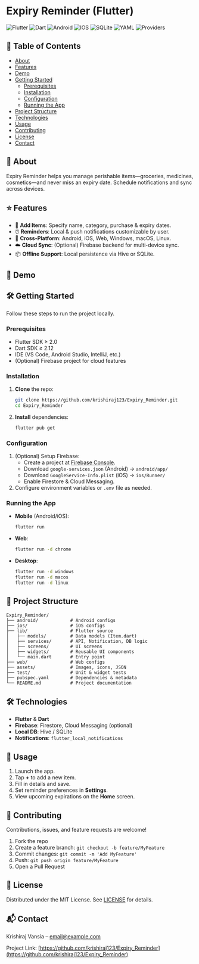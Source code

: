 # Expiry Reminder (Flutter)

![Flutter](https://img.shields.io/badge/Flutter-02569B?style=for-the-badge&logo=flutter&logoColor=white)
![Dart](https://img.shields.io/badge/Dart-0175C2?style=for-the-badge&logo=dart&logoColor=white)
![Android](https://img.shields.io/badge/Android-3DDC84?style=for-the-badge&logo=android&logoColor=white)
![IOS](https://img.shields.io/badge/iOS-000000?style=for-the-badge&logo=ios&logoColor=white)
![SQLite](https://img.shields.io/badge/SQLite-07405E?style=for-the-badge&logo=sqlite&logoColor=white)
![YAML](https://img.shields.io/badge/YAML-CB171E?style=for-the-badge&logo=yaml&logoColor=white)
![Providers](https://img.shields.io/badge/State_Management-Provider-3D5AFE?style=for-the-badge)

## 📖 Table of Contents

- [About](#about)
- [Features](#features)
- [Demo](#demo)
- [Getting Started](#getting-started)
  - [Prerequisites](#prerequisites)
  - [Installation](#installation)
  - [Configuration](#configuration)
  - [Running the App](#running-the-app)
- [Project Structure](#project-structure)
- [Technologies](#technologies)
- [Usage](#usage)
- [Contributing](#contributing)
- [License](#license)
- [Contact](#contact)

## 🧐 About&#x20;

Expiry Reminder helps you manage perishable items—groceries, medicines, cosmetics—and never miss an expiry date. Schedule notifications and sync across devices.

## ⭐️ Features&#x20;

- 🔖 **Add Items**: Specify name, category, purchase & expiry dates.
- ⏰ **Reminders**: Local & push notifications customizable by user.
- 📱 **Cross-Platform**: Android, iOS, Web, Windows, macOS, Linux.
- ☁️ **Cloud Sync**: (Optional) Firebase backend for multi-device sync.
- 📦 **Offline Support**: Local persistence via Hive or SQLite.

## 🎥 Demo&#x20;

## 🛠 Getting Started&#x20;

Follow these steps to run the project locally.

### Prerequisites&#x20;

- Flutter SDK ≥ 2.0
- Dart SDK ≥ 2.12
- IDE (VS Code, Android Studio, IntelliJ, etc.)
- (Optional) Firebase project for cloud features

### Installation&#x20;

1. **Clone** the repo:
   ```bash
   git clone https://github.com/krishiraj123/Expiry_Reminder.git
   cd Expiry_Reminder
   ```
2. **Install** dependencies:
   ```bash
   flutter pub get
   ```

### Configuration&#x20;

1. (Optional) Setup Firebase:
   - Create a project at [Firebase Console](https://console.firebase.google.com/).
   - Download `google-services.json` (Android) → `android/app/`
   - Download `GoogleService-Info.plist` (iOS) → `ios/Runner/`
   - Enable Firestore & Cloud Messaging.
2. Configure environment variables or `.env` file as needed.

### Running the App&#x20;

- **Mobile** (Android/iOS):
  ```bash
  flutter run
  ```
- **Web**:
  ```bash
  flutter run -d chrome
  ```
- **Desktop**:
  ```bash
  flutter run -d windows
  flutter run -d macos
  flutter run -d linux
  ```

## 📂 Project Structure&#x20;

```text
Expiry_Reminder/
├── android/            # Android configs
├── ios/                # iOS configs
├── lib/                # Flutter source
│   ├── models/         # Data models (Item.dart)
│   ├── services/       # API, Notification, DB logic
│   ├── screens/        # UI screens
│   ├── widgets/        # Reusable UI components
│   └── main.dart       # Entry point
├── web/                # Web configs
├── assets/             # Images, icons, JSON
├── test/               # Unit & widget tests
├── pubspec.yaml        # Dependencies & metadata
└── README.md           # Project documentation
```

## 🛠 Technologies&#x20;

- **Flutter** & **Dart**
- **Firebase**: Firestore, Cloud Messaging (optional)
- **Local DB**: Hive / SQLite
- **Notifications**: `flutter_local_notifications`

## 📖 Usage&#x20;

1. Launch the app.
2. Tap **+** to add a new item.
3. Fill in details and save.
4. Set reminder preferences in **Settings**.
5. View upcoming expirations on the **Home** screen.

## 🤝 Contributing&#x20;

Contributions, issues, and feature requests are welcome!

1. Fork the repo
2. Create a feature branch: `git checkout -b feature/MyFeature`
3. Commit changes: `git commit -m 'Add MyFeature'`
4. Push: `git push origin feature/MyFeature`
5. Open a Pull Request

## 📜 License&#x20;

Distributed under the MIT License. See [LICENSE](LICENSE) for details.

## 📬 Contact&#x20;

Krishiraj Vansia – [email@example.com](mailto:krishirajvansia123@gmail.com)

Project Link: [https://github.com/krishiraj123/Expiry_Reminder](https://github.com/krishiraj123/Expiry_Reminder)
